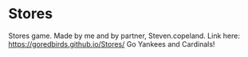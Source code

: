 # Stores
Stores game. Made by me and by partner, Steven.copeland.
Link here: https://goredbirds.github.io/Stores/
Go Yankees and Cardinals!
